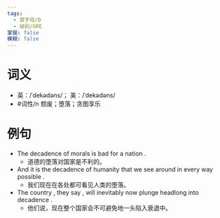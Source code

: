 ```yaml
---
tags:
  - 首字母/D
  - 级别/GRE
掌握: false
模糊: false
---
```

# 词义
- 英：/ˈdekədəns/； 美：/ˈdekədəns/
- #词性/n  颓废；堕落；贪图享乐
# 例句
- The decadence of morals is bad for a nation .
	- 道德的堕落对国家是不利的。
- And it is the decadence of humanity that we see around in every way possible .
	- 我们现在在各处都可看见人类的堕落。
- The country , they say , will inevitably now plunge headlong into decadence .
	- 他们说，现在整个国家会不可避免地一头陷入衰退中。

